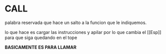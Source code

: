 # CALL
palabra reservada que hace un salto a la funcion que le indiquemos.

lo que hace es cargar las instrucciones y apilar por lo que cambia el [[Esp]] para que siga quedando en el tope  

**BASICAMENTE ES PARA LLAMAR** 